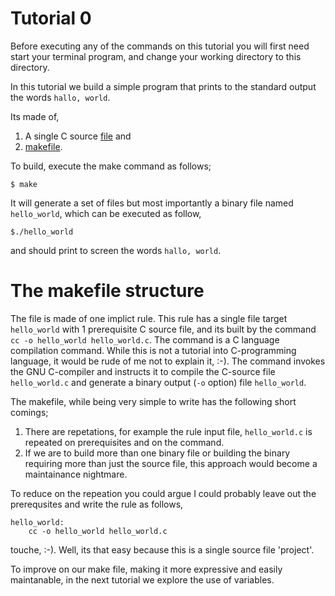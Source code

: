 # Tutorial 0

Before executing any of the commands on this tutorial you will first need start your terminal program, and change your working directory to this directory.

In this tutorial we build a simple program that prints to the standard output the words `hallo, world`.

Its made of,

1. A single C source [file](./hello_world.c) and
2. [makefile](./makefile).

To build, execute the make command as follows;
```
$ make
```

It will generate a set of files but most importantly a binary file named `hello_world`, which can be executed as follow,
```
$./hello_world
```
and should print to screen the words `hallo, world`.

# The makefile structure

The file is made of one implict rule.
This rule has a single file target `hello_world` with 1 prerequisite C source file, and its built by the command `cc -o hello_world hello_world.c`. The command is a C language compilation command.
While this is not a tutorial into C-programming language, it would be rude of me not to explain it, :-).
The command invokes the GNU C-compiler and instructs it to compile the C-source file `hello_world.c` and generate a binary output (`-o` option) file `hello_world`.  

The makefile, while being very simple to write has the following short comings;
1. There are repetations, for example the rule input file, `hello_world.c` is repeated on prerequisites and on the command.
2. If we are to build more than one binary file or building the binary requiring more than just the source file, this approach would become a maintainance nightmare.

To reduce on the repeation you could argue I could probably leave out the prerequsites and write the rule as follows,
```
hello_world:
    cc -o hello_world hello_world.c
```
touche, :-). Well, its that easy because this is a single source file 'project'.

To improve on our make file, making it more expressive and easily maintanable, in the next tutorial we explore the use of variables.